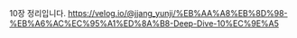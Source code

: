 10장 정리입니다.
https://velog.io/@jjang_yunji/%EB%AA%A8%EB%8D%98-%EB%A6%AC%EC%95%A1%ED%8A%B8-Deep-Dive-10%EC%9E%A5
